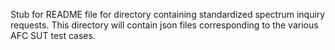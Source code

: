Stub for README file for directory containing standardized spectrum inquiry requests. This directory will contain json files corresponding to the various AFC SUT test cases.

